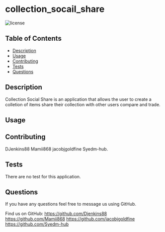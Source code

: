 # collection_socail_share

![license](https://img.shields.io/badge/License-MIT-brightgreen)

 ## Table of Contents
 * [Description](#Description)
 * [Usage](#Usage)
 * [Contributing](#Contributing)
 * [Tests](#Tests)
 * [Questions](#Questions)

 ## Description
 Collection Social Share is an application that allows the user to create a colletion of items share their collection with other users compare and trade.
 
 ## Usage
 
 ## Contributing
 DJenkins88 Mamii868 jacobjgoldfine Syedm-hub.

 ## Tests
 There are no test for this application.

 ## Questions
 If you have any questions feel free to message us using GitHub.
 
 Find us on GitHub: https://github.com/Djenkins88 https://github.com/Mamii868 https://github.com/jacobjgoldfine https://github.com/Syedm-hub

